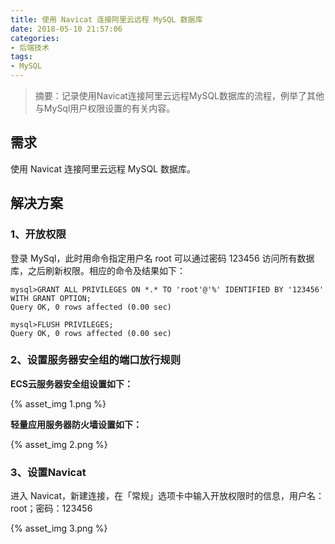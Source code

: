 ```yaml
---
title: 使用 Navicat 连接阿里云远程 MySQL 数据库
date: 2018-05-10 21:57:06
categories:
- 后端技术
tags:
- MySQL
---
```


> 摘要：记录使用Navicat连接阿里云远程MySQL数据库的流程，例举了其他与MySql用户权限设置的有关内容。

<!-- more -->

## 需求

使用 Navicat 连接阿里云远程 MySQL 数据库。

## 解决方案

### 1、开放权限

登录 MySql，此时用命令指定用户名 root 可以通过密码 123456 访问所有数据库，之后刷新权限。相应的命令及结果如下：

```
mysql>GRANT ALL PRIVILEGES ON *.* TO 'root'@'%' IDENTIFIED BY '123456' WITH GRANT OPTION;  
Query OK, 0 rows affected (0.00 sec)  

mysql>FLUSH PRIVILEGES;  
Query OK, 0 rows affected (0.00 sec)   
```

### 2、设置服务器安全组的端口放行规则

**ECS云服务器安全组设置如下：**

{% asset_img 1.png %}

**轻量应用服务器防火墙设置如下：**

{% asset_img 2.png %}

### 3、设置Navicat

进入 Navicat，新建连接，在「常规」选项卡中输入开放权限时的信息，用户名：root；密码：123456

{% asset_img 3.png %}
